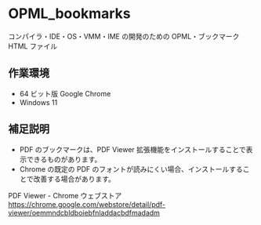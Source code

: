 
# OPML_bookmarks

コンパイラ・IDE・OS・VMM・IME の開発のための OPML・ブックマーク HTML ファイル

## 作業環境

* 64 ビット版 Google Chrome
* Windows 11

## 補足説明

* PDF のブックマークは、PDF Viewer 拡張機能をインストールすることで表示できるものがあります。
* Chrome の既定の PDF のフォントが読みにくい場合、インストールすることで改善する場合があります。

PDF Viewer - Chrome ウェブストア  
https://chrome.google.com/webstore/detail/pdf-viewer/oemmndcbldboiebfnladdacbdfmadadm

